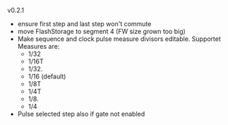 v0.2.1
- ensure first step and last step won't commute
- move FlashStorage to segment 4 (FW size grown too big)
- Make sequence and clock pulse measure divisors editable. Supportet Measures are:
  - 1/32
  - 1/16T
  - 1/32.
  - 1/16 (default)
  - 1/8T
  - 1/4T
  - 1/8.
  - 1/4
- Pulse selected step also if gate not enabled